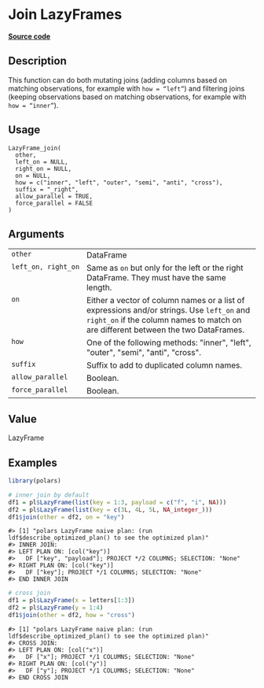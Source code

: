 
# Join LazyFrames

[**Source code**](https://github.com/pola-rs/r-polars/tree/main/R/lazyframe__lazy.R#L1006)

## Description

This function can do both mutating joins (adding columns based on
matching observations, for example with <code>how = “left”</code>) and
filtering joins (keeping observations based on matching observations,
for example with <code>how = “inner”</code>).

## Usage

<pre><code class='language-R'>LazyFrame_join(
  other,
  left_on = NULL,
  right_on = NULL,
  on = NULL,
  how = c("inner", "left", "outer", "semi", "anti", "cross"),
  suffix = "_right",
  allow_parallel = TRUE,
  force_parallel = FALSE
)
</code></pre>

## Arguments

<table>
<tr>
<td style="white-space: nowrap; font-family: monospace; vertical-align: top">
<code id="LazyFrame_join_:_other">other</code>
</td>
<td>
DataFrame
</td>
</tr>
<tr>
<td style="white-space: nowrap; font-family: monospace; vertical-align: top">
<code id="LazyFrame_join_:_left_on">left_on</code>,
<code id="LazyFrame_join_:_right_on">right_on</code>
</td>
<td>
Same as <code>on</code> but only for the left or the right DataFrame.
They must have the same length.
</td>
</tr>
<tr>
<td style="white-space: nowrap; font-family: monospace; vertical-align: top">
<code id="LazyFrame_join_:_on">on</code>
</td>
<td>
Either a vector of column names or a list of expressions and/or strings.
Use <code>left_on</code> and <code>right_on</code> if the column names
to match on are different between the two DataFrames.
</td>
</tr>
<tr>
<td style="white-space: nowrap; font-family: monospace; vertical-align: top">
<code id="LazyFrame_join_:_how">how</code>
</td>
<td>
One of the following methods: "inner", "left", "outer", "semi", "anti",
"cross".
</td>
</tr>
<tr>
<td style="white-space: nowrap; font-family: monospace; vertical-align: top">
<code id="LazyFrame_join_:_suffix">suffix</code>
</td>
<td>
Suffix to add to duplicated column names.
</td>
</tr>
<tr>
<td style="white-space: nowrap; font-family: monospace; vertical-align: top">
<code id="LazyFrame_join_:_allow_parallel">allow_parallel</code>
</td>
<td>
Boolean.
</td>
</tr>
<tr>
<td style="white-space: nowrap; font-family: monospace; vertical-align: top">
<code id="LazyFrame_join_:_force_parallel">force_parallel</code>
</td>
<td>
Boolean.
</td>
</tr>
</table>

## Value

LazyFrame

## Examples

``` r
library(polars)

# inner join by default
df1 = pl$LazyFrame(list(key = 1:3, payload = c("f", "i", NA)))
df2 = pl$LazyFrame(list(key = c(3L, 4L, 5L, NA_integer_)))
df1$join(other = df2, on = "key")
```

    #> [1] "polars LazyFrame naive plan: (run ldf$describe_optimized_plan() to see the optimized plan)"
    #> INNER JOIN:
    #> LEFT PLAN ON: [col("key")]
    #>   DF ["key", "payload"]; PROJECT */2 COLUMNS; SELECTION: "None"
    #> RIGHT PLAN ON: [col("key")]
    #>   DF ["key"]; PROJECT */1 COLUMNS; SELECTION: "None"
    #> END INNER JOIN

``` r
# cross join
df1 = pl$LazyFrame(x = letters[1:3])
df2 = pl$LazyFrame(y = 1:4)
df1$join(other = df2, how = "cross")
```

    #> [1] "polars LazyFrame naive plan: (run ldf$describe_optimized_plan() to see the optimized plan)"
    #> CROSS JOIN:
    #> LEFT PLAN ON: [col("x")]
    #>   DF ["x"]; PROJECT */1 COLUMNS; SELECTION: "None"
    #> RIGHT PLAN ON: [col("y")]
    #>   DF ["y"]; PROJECT */1 COLUMNS; SELECTION: "None"
    #> END CROSS JOIN
